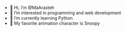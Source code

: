 - 👋 Hi, I’m @MaArasteh
- 👀 I’m interested in programming and web development
- 🌱 I’m currently learning Python
- 🐶 My favorite animation character is Snoopy
